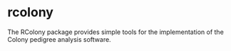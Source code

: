 # rcolony
The RColony package provides simple tools for the implementation of the Colony pedigree analysis software.
